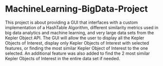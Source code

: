 # MachineLearning-BigData-Project
This project is about providing a GUI that interfaces with a custom implementation of a HashTable Algorithm, different similarity metrics used in big data analytics and machine learning, and very large data sets from the Kepler Object API. The GUI will allow the user to display all the Kepler Objects of Interest, display only Kepler Objects of Interest with selected features, or finding the most similar Kepler Object of Interest to the one selected. An additional feature was also added to find the 2 most similar Kepler Objects of Interest in the entire data set if needed.
